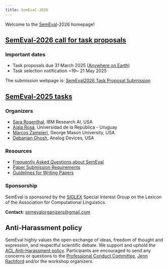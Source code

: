 ```yaml
---
title: SemEval-2026
---
```


Welcome to the [SemEval](https://semeval.github.io/)-2026 homepage!

## [SemEval-2026 call for task proposals](cft)

### Important dates

- Task proposals due 31 March 2025 ([Anywhere on Earth](https://en.wikipedia.org/wiki/Anywhere_on_Earth))
- Task selection notification ~19~ 21 May 2025

The submission webpage is: [SemEval2026 Task Proposal Submission](https://softconf.com/acl2025/semevaltasks/)

## [SemEval-2025 tasks](tasks) 

<!---
### [SemEval-2025 program](schedule)
--->

<!-- ### Important dates for task participants

- ~~Tasks announced (with sample data available): 15 July 2024~~
- Training data ready 2 September 2024
- Evaluation start 10 January 2025
- Evaluation end by 31 January 2025 (latest date; task organizers may choose an earlier date)
- Paper submission due 28 February 2025
- Notification to authors 31 March 2025
- Camera ready due 21 April 2025
- SemEval workshop 31 July - 1 August 2025 (co-located with [ACL 2025](https://2025.aclweb.org/))

All deadlines are 23:59 UTC-12 (["anywhere on Earth"](https://en.wikipedia.org/wiki/Anywhere_on_Earth)).

### Important dates for task organizers

- ~~[Task proposals](cft) due 31 March 2024~~
- ~~Task selection notification 18 May 2024~~
- ~~Sample data ready 15 July 2024~~
- Training data ready 2 September 2024
- Evaluation data ready 1 December 2024 (internal deadline; not for public release)
- Evaluation start 10 January 2025
- Evaluation end by 31 January 2025 (latest date; task organizers may choose an earlier date)
- System paper submission due 28 February 2025
- Task paper submission due 7 March 2025
- Notification to authors 31 March 2025
- Camera ready due 21 April 2025
- SemEval workshop 31 July - 1 August 2025 (co-located with [ACL 2025](https://2025.aclweb.org/)) 

All deadlines are 23:59 UTC-12 (["anywhere on Earth"](https://en.wikipedia.org/wiki/Anywhere_on_Earth)). -->


### Organizers

- [Sara Rosenthal](https://research.ibm.com/people/sara-rosenthal), IBM Research AI, USA
- [Aiala Rosá](https://www.fing.edu.uy/es/node/40946), Universidad de la República - Uruguay
- [Marcos Zampieri](https://www.gmu.edu/profiles/mzampier), George Mason University, USA
- [Debanjan Ghosh](https://debanjanghosh.github.io), Analog Devices, USA

### Resources

- [Frequently Asked Questions about SemEval](/faq.html)
- [Paper Submission Requirements](/paper-requirements.html)
- [Guidelines for Writing Papers](/system-paper-template.html)

<!-- ### Archive

[SemEval-2025 call for task proposals (archival)](cft) -->

### Sponsorship

SemEval is sponsored by the [SIGLEX](https://siglex.org/) Special Interest Group on the Lexicon of the Association for Computational Linguistics.


__Contact:__ <semevalorganizers@gmail.com>
<!--- Most questions not answered by the above resources should be directed to organizers of specific [tasks](tasks.html).
General questions about SemEval organization should be directed to <semevalorganizers@gmail.com>.--->

## Anti-Harassment policy

SemEval highly values the open exchange of ideas, freedom of thought and expression, and respectful scientific debate.
We support and uphold the [ACL Anti-Harassment policy](https://www.aclweb.org/adminwiki/index.php?title=Anti-Harassment_Policy).
Participants are encouraged to send any concerns or questions to the [Professional Conduct Committee](https://www.aclweb.org/adminwiki/index.php?title=Professional_Conduct_Committee),
[Jenn Rachford](mailto:acl@aclweb.org) and/or the workshop organizers.
